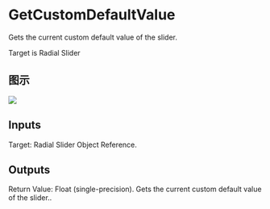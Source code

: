 # GetCustomDefaultValue

Gets the current custom default value of the slider.

Target is Radial Slider

## 图示

![]($-20221218-18104639.png)

## Inputs

Target: Radial Slider Object Reference.  

## Outputs

Return Value: Float (single-precision). Gets the current custom default value of the slider..

